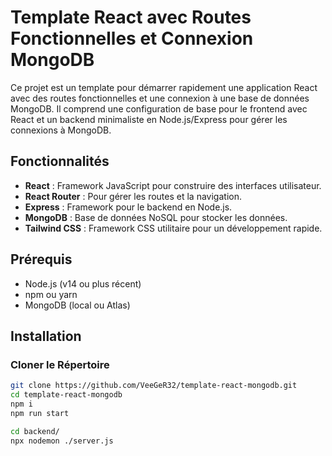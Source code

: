 # Template React avec Routes Fonctionnelles et Connexion MongoDB

Ce projet est un template pour démarrer rapidement une application React avec des routes fonctionnelles et une connexion à une base de données MongoDB. Il comprend une configuration de base pour le frontend avec React et un backend minimaliste en Node.js/Express pour gérer les connexions à MongoDB.

## Fonctionnalités

- **React** : Framework JavaScript pour construire des interfaces utilisateur.
- **React Router** : Pour gérer les routes et la navigation.
- **Express** : Framework pour le backend en Node.js.
- **MongoDB** : Base de données NoSQL pour stocker les données.
- **Tailwind CSS** : Framework CSS utilitaire pour un développement rapide.

## Prérequis

- Node.js (v14 ou plus récent)
- npm ou yarn
- MongoDB (local ou Atlas)

## Installation

### Cloner le Répertoire

```bash
git clone https://github.com/VeeGeR32/template-react-mongodb.git
cd template-react-mongodb
npm i
npm run start
```

```bash
cd backend/
npx nodemon ./server.js
```
